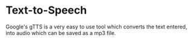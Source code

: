 # Text-to-Speech
Google's gTTS is a very easy to use tool which converts the text entered, into audio which can be saved as a mp3 file.
